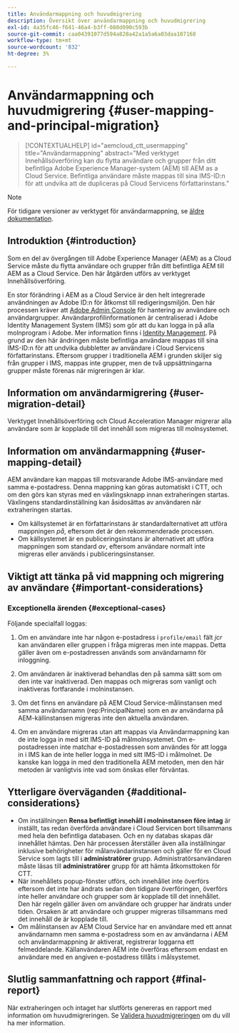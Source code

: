 ```yaml
---
title: Användarmappning och huvudmigrering
description: Översikt över användarmappning och huvudmigrering
exl-id: 4a35fc46-f641-46a4-b3ff-080d090c593b
source-git-commit: caa04391077d594a828a42a1a5a6a03daa107168
workflow-type: tm+mt
source-wordcount: '832'
ht-degree: 3%

---
```


# Användarmappning och huvudmigrering {#user-mapping-and-principal-migration}

>[!CONTEXTUALHELP]
>id="aemcloud_ctt_usermapping"
>title="Användarmappning"
>abstract="Med verktyget Innehållsöverföring kan du flytta användare och grupper från ditt befintliga Adobe Experience Manager-system (AEM) till AEM as a Cloud Service. Befintliga användare måste mappas till sina IMS-ID:n för att undvika att de dupliceras på Cloud Servicens författarinstans."

>[!NOTE]
>För tidigare versioner av verktyget för användarmappning, se [äldre dokumentation](/help/journey-migration/content-transfer-tool/user-mapping-tool-legacy/considerations-user-mapping-tool-legacy.md).

## Introduktion {#introduction}

Som en del av övergången till Adobe Experience Manager (AEM) as a Cloud Service måste du flytta användare och grupper från ditt befintliga AEM till AEM as a Cloud Service. Den här åtgärden utförs av verktyget Innehållsöverföring.

En stor förändring i AEM as a Cloud Service är den helt integrerade användningen av Adobe ID:n för åtkomst till redigeringsmiljön. Den här processen kräver att [Adobe Admin Console](https://helpx.adobe.com/enterprise/using/admin-console.html) för hantering av användare och användargrupper. Användarprofilinformationen är centraliserad i Adobe Identity Management System (IMS) som gör att du kan logga in på alla molnprogram i Adobe. Mer information finns i [Identity Management](https://experienceleague.adobe.com/docs/experience-manager-cloud-service/content/overview/what-is-new-and-different.html#identity-management). På grund av den här ändringen måste befintliga användare mappas till sina IMS-ID:n för att undvika dubbletter av användare i Cloud Servicens författarinstans. Eftersom grupper i traditionella AEM i grunden skiljer sig från grupper i IMS, mappas inte grupper, men de två uppsättningarna grupper måste förenas när migreringen är klar.

## Information om användarmigrering {#user-migration-detail}

Verktyget Innehållsöverföring och Cloud Acceleration Manager migrerar alla användare som är kopplade till det innehåll som migreras till molnsystemet.

## Information om användarmappning {#user-mapping-detail}

AEM användare kan mappas till motsvarande Adobe IMS-användare med samma e-postadress.  Denna mappning kan göras automatiskt i CTT, och om den görs kan styras med en växlingsknapp innan extraheringen startas. Växlingens standardinställning kan åsidosättas av användaren när extraheringen startas.

* Om källsystemet är en författarinstans är standardalternativet att utföra mappningen _på_, eftersom det är den rekommenderade processen.
* Om källsystemet är en publiceringsinstans är alternativet att utföra mappningen som standard _av_, eftersom användare normalt inte migreras eller används i publiceringsinstanser.

## Viktigt att tänka på vid mappning och migrering av användare {#important-considerations}


### Exceptionella ärenden {#exceptional-cases}

Följande specialfall loggas:

1. Om en användare inte har någon e-postadress i `profile/email` fält *jcr* kan användaren eller gruppen i fråga migreras men inte mappas. Detta gäller även om e-postadressen används som användarnamn för inloggning.

1. Om användaren är inaktiverad behandlas den på samma sätt som om den inte var inaktiverad. Den mappas och migreras som vanligt och inaktiveras fortfarande i molninstansen.

1. Om det finns en användare på AEM Cloud Service-målinstansen med samma användarnamn (rep:PrincipalName) som en av användarna på AEM-källinstansen migreras inte den aktuella användaren.

1. Om en användare migreras utan att mappas via Användarmappning kan de inte logga in med sitt IMS-ID på målmolnsystemet. Om e-postadressen inte matchar e-postadressen som användes för att logga in i IMS kan de inte heller logga in med sitt IMS-ID i målmolnet. De kanske kan logga in med den traditionella AEM metoden, men den här metoden är vanligtvis inte vad som önskas eller förväntas.


## Ytterligare överväganden {#additional-considerations}

* Om inställningen **Rensa befintligt innehåll i molninstansen före intag** är inställt, tas redan överförda användare i Cloud Servicen bort tillsammans med hela den befintliga databasen. Och en ny databas skapas där innehållet hämtas. Den här processen återställer även alla inställningar inklusive behörigheter för målanvändarinstansen och gäller för en Cloud Service som lagts till i **administratörer** grupp. Administratörsanvändaren måste läsas till **administratörer** grupp för att hämta åtkomsttoken för CTT.
* När innehållets popup-fönster utförs, och innehållet inte överförs eftersom det inte har ändrats sedan den tidigare överföringen, överförs inte heller användare och grupper som är kopplade till det innehållet. Den här regeln gäller även om användare och grupper har ändrats under tiden. Orsaken är att användare och grupper migreras tillsammans med det innehåll de är kopplade till.
* Om målinstansen av AEM Cloud Service har en användare med ett annat användarnamn men samma e-postadress som en av användarna i AEM och användarmappning är aktiverat, registrerar loggarna ett felmeddelande. Källanvändaren AEM inte överföras eftersom endast en användare med en angiven e-postadress tillåts i målsystemet.

## Slutlig sammanfattning och rapport {#final-report}

När extraheringen och intaget har slutförts genereras en rapport med information om huvudmigreringen. Se [Validera huvudmigreringen](/help/journey-migration/content-transfer-tool/using-content-transfer-tool/validating-content-transfers.md#how-to-validate-principal-migration) om du vill ha mer information.
